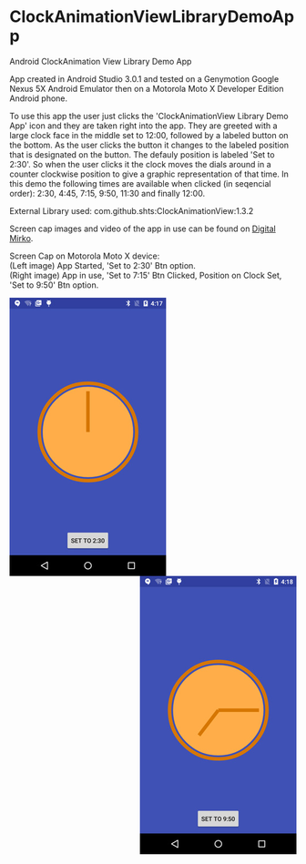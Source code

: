 # ClockAnimationViewLibraryDemoApp
Android ClockAnimation View Library Demo App

App created in Android Studio 3.0.1 and tested on a Genymotion Google Nexus 5X Android Emulator then on a Motorola Moto X Developer 
Edition Android phone.

To use this app the user just clicks the 'ClockAnimationView Library Demo App' icon and they are taken right into the app. 
They are greeted with a large clock face in the middle set to 12:00, followed by a labeled button on the bottom. As the user 
clicks the button it changes to the labeled position that is designated on the button. The defauly position is labeled 'Set to 2:30'. 
So when the user clicks it the clock moves the dials around in a counter clockwise position to give a graphic representation of that 
time. In this demo the following times are available when clicked (in seqencial order): 2:30, 4:45, 7:15, 9:50, 11:30 and finally 12:00.

External Library used: com.github.shts:ClockAnimationView:1.3.2

Screen cap images and video of the app in use can be found on <a href="http://digitalmirko.com/javaApps.html">Digital Mirko</a>.

Screen Cap on Motorola Moto X device:</br>
(Left image) App Started, 'Set to 2:30' Btn option. <br />
(Right image) App in use, 'Set to 7:15' Btn Clicked, Position on Clock Set, 'Set to 9:50' Btn option.
  <p>
  <img align="left" src="https://github.com/digitalMirko/ClockAnimationViewLibraryDemoApp/blob/master/275w_SC01-device-2018-03-16-161159.jpg?raw=true" width="275"/>
  <img align="right" src="https://github.com/digitalMirko/ClockAnimationViewLibraryDemoApp/blob/master/275w_SC04-device-2018-03-16-161257.jpg?raw=true" width="275"/>  
  </p>
  
